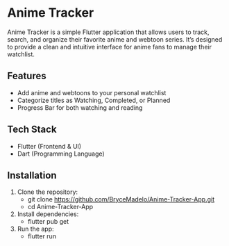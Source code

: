 # Anime Tracker

Anime Tracker is a simple Flutter application that allows users to track, search, and organize their favorite anime and webtoon series. It’s designed to provide a clean and intuitive interface for anime fans to manage their watchlist.

## Features

- Add anime and webtoons to your personal watchlist
- Categorize titles as Watching, Completed, or Planned
- Progress Bar for both watching and reading

## Tech Stack

- Flutter (Frontend & UI)
- Dart (Programming Language)

## Installation
 1. Clone the repository:
    - git clone https://github.com/BryceMadelo/Anime-Tracker-App.git
    - cd Anime-Tracker-App
 2. Install dependencies:
    - flutter pub get
 3. Run the app:
    - flutter run
